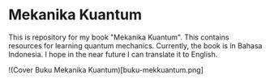 # Mekanika Kuantum
This is repository for my book "Mekanika Kuantum". This contains resources for learning quantum mechanics. Currently, the book is in Bahasa Indonesia. I hope in the near future I can translate it to English.

!(Cover Buku Mekanika Kuantum)[buku-mekkuantum.png]

